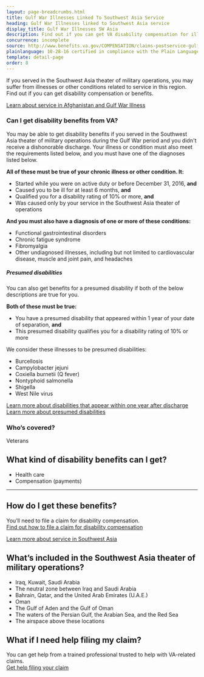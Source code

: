 ```yaml
---
layout: page-breadcrumbs.html
title: Gulf War Illnesses Linked To Southwest Asia Service
heading: Gulf War Illnesses linked to Southwest Asia service
display_title: Gulf War Illnesses SW Asia
description: Find out if you can get VA disability compensation for illnesses linked to Gulf War service in Southwest Asia (often called "Gulf War Syndrome"). Read the list of Gulf War presumptives and other illnesses we believe are connected to service, and learn how to file your claim.
concurrence: incomplete
source: http://www.benefits.va.gov/COMPENSATION/claims-postservice-gulfwar.asp
plainlanguage: 10-28-16 certified in compliance with the Plain Language Act
template: detail-page
order: 8
---
```


<div class="va-introtext">

If you served in the Southwest Asia theater of military operations, you may suffer from illnesses or other conditions related to service in this region. Find out if you can get disability compensation or benefits.

[Learn about service in Afghanistan and Gulf War Illness](/disability/eligibility/hazardous-materials-exposure/gulf-war-illness-afghanistan/)

</div>

<div class="feature" markdown="1">

### Can I get disability benefits from VA?

You may be able to get disability benefits if you served in the Southwest Asia theater of military operations during the Gulf War period and you didn't receive a dishonorable discharge. Your illness or condition must also meet the requirements listed below, and you must have one of the diagnoses listed below.

**All of these must be true of your chronic illness or other condition. It:**
-	Started while you were on active duty or before December 31, 2016, **and**
-	Caused you to be ill for at least 6 months, **and**
-	Qualified you for a disability rating of 10% or more, **and**
-	Was caused only by your service in the Southwest Asia theater of operations

**And you must also have a diagnosis of one or more of these conditions:**
- Functional gastrointestinal disorders
- Chronic fatigue syndrome
- Fibromyalgia
- Other undiagnosed illnesses, including but not limited to cardiovascular disease, muscle and joint pain, and headaches

##### Presumed disabilities
You can also get benefits for a presumed disability if both of the below descriptions are true for you.

**Both of these must be true:**
- You have a presumed disability that appeared within 1 year of your date of separation, **and**
- This presumed disability qualifies you for a disability rating of 10% or more

We consider these illnesses to be presumed disabilities:
- Burcellosis
- Campylobacter jejuni
- Coxiella burnetii (Q fever)
- Nontyphoid salmonella
- Shigella
- West Nile virus

[Learn more about disabilities that appear within one year after discharge](/disability/eligibility/illnesses-within-one-year-of-discharge/) <br>
[Learn more about presumed disabilities](/disability/eligibility/)
<br>

### Who’s covered?

Veterans
</div>


## What kind of disability benefits can I get?

- Health care
- Compensation (payments)

-----

## How do I get these benefits?

You’ll need to file a claim for disability compensation. <br>
[Find out how to file a claim for disability compensation](/disability/how-to-file-claim/)

[Learn more about service in Southwest Asia](https://www.publichealth.va.gov/exposures/gulfwar/military-service.asp)

## What’s included in the Southwest Asia theater of military operations?
- Iraq, Kuwait, Saudi Arabia
- The neutral zone between Iraq and Saudi Arabia
- Bahrain, Qatar, and the United Arab Emirates (U.A.E.)
- Oman
- The Gulf of Aden and the Gulf of Oman
- The waters of the Persian Gulf, the Arabian Sea, and the Red Sea
- The airspace above these locations

## What if I need help filing my claim?

You can get help from a trained professional trusted to help with VA-related claims. <br>
[Get help filing your claim](/disability/get-help-filing-claim/)
